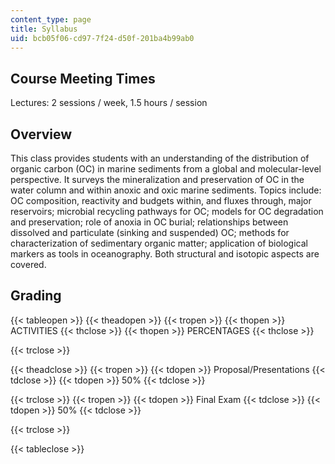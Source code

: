 ```yaml
---
content_type: page
title: Syllabus
uid: bcb05f06-cd97-7f24-d50f-201ba4b99ab0
---
```


Course Meeting Times
--------------------

Lectures: 2 sessions / week, 1.5 hours / session

Overview
--------

This class provides students with an understanding of the distribution of organic carbon (OC) in marine sediments from a global and molecular-level perspective. It surveys the mineralization and preservation of OC in the water column and within anoxic and oxic marine sediments. Topics include: OC composition, reactivity and budgets within, and fluxes through, major reservoirs; microbial recycling pathways for OC; models for OC degradation and preservation; role of anoxia in OC burial; relationships between dissolved and particulate (sinking and suspended) OC; methods for characterization of sedimentary organic matter; application of biological markers as tools in oceanography. Both structural and isotopic aspects are covered.

Grading
-------

{{< tableopen >}}
{{< theadopen >}}
{{< tropen >}}
{{< thopen >}}
ACTIVITIES
{{< thclose >}}
{{< thopen >}}
PERCENTAGES
{{< thclose >}}

{{< trclose >}}

{{< theadclose >}}
{{< tropen >}}
{{< tdopen >}}
Proposal/Presentations
{{< tdclose >}}
{{< tdopen >}}
50%
{{< tdclose >}}

{{< trclose >}}
{{< tropen >}}
{{< tdopen >}}
Final Exam
{{< tdclose >}}
{{< tdopen >}}
50%
{{< tdclose >}}

{{< trclose >}}

{{< tableclose >}}